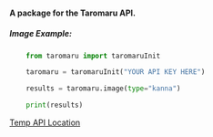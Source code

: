 #### A package for the Taromaru API.


##### Image Example:

```py
    from taromaru import taromaruInit

    taromaru = taromaruInit("YOUR API KEY HERE")

    results = taromaru.image(type="kanna")

    print(results)
```

[Temp API Location](https://doggo-clicker.000webhostapp.com)